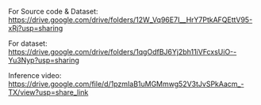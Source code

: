 For Source code & Dataset:
https://drive.google.com/drive/folders/12W_Vq96E7I__HrY7PtkAFQEttV95-xRj?usp=sharing

For dataset:
https://drive.google.com/drive/folders/1qgOdfBJ6Yj2bh11iVFcxsUiO--Yu3Nyp?usp=sharing

Inference video: 
https://drive.google.com/file/d/1pzmIaB1uMGMmwg52V3tJvSPkAacm_-TX/view?usp=share_link
